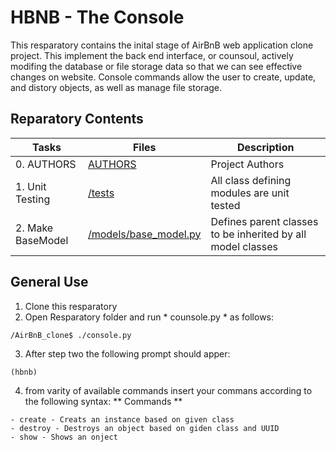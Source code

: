 # HBNB - The Console
This resparatory contains the inital stage of AirBnB web application clone project. This implement the back end interface, or counsoul, actively modifing the database or file storage data so that we can see effective changes on website. Console commands allow the user to create, update, and distory objects, as well as manage file storage. 
## Reparatory Contents
| Tasks | Files | Description |
| ---- | ---- | ----- |
| 0. AUTHORS | [ AUTHORS ](models/AUTHORS) | Project Authors |
| 1. Unit Testing | [/tests](models/engine/__init__.py) | All class defining modules are unit tested |
| 2. Make BaseModel | [/models/base_model.py](models/base_model.py) | Defines parent classes to be inherited by all model classes |
## General Use
1. Clone this resparatory
2. Open Resparatory folder and run * counsole.py * as follows:
```shell
/AirBnB_clone$ ./console.py
```
3. After step two the following prompt should apper:
```
(hbnb)
```
4. from varity of available commands insert your commans according to the following syntax:
** Commands **
```
- create - Creats an instance based on given class
- destroy - Destroys an object based on giden class and UUID
- show - Shows an onject 
